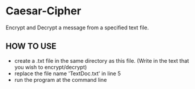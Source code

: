 # Caesar-Cipher
Encrypt and Decrypt a message from a specified text file.

## HOW TO USE
- create a .txt file in the same directory as this file. (Write in the text that you wish to encrypt/decrypt)
- replace the file name 'TextDoc.txt' in line 5 
- run the program at the command line
